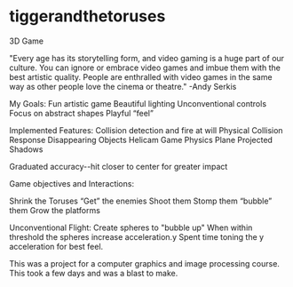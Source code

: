 # tiggerandthetoruses
3D Game

"Every age has its storytelling form, and video gaming is a huge part of our culture. You can ignore or embrace video games and imbue them with the best artistic quality. People are enthralled with video games in the same way as other people love the cinema or theatre."
-Andy Serkis

My Goals:
Fun artistic game
Beautiful lighting
Unconventional controls
Focus on abstract shapes
Playful “feel”

Implemented
Features:
Collision detection and fire at will
Physical Collision Response
Disappearing Objects
Helicam
Game Physics
Plane Projected Shadows

Graduated accuracy--hit closer to center for greater impact


Game objectives
and
Interactions:

Shrink the Toruses
“Get” the enemies
Shoot them
Stomp them
“bubble” them
Grow the platforms

Unconventional Flight:
Create spheres to "bubble up"
When within threshold the spheres increase acceleration.y
Spent time toning the y acceleration for best feel.






This was a project for a computer graphics and image processing course. This took a few days and was a blast to make.
